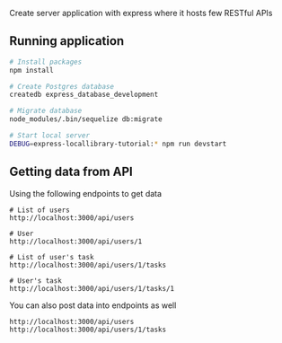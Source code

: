 Create server application with express where it hosts few RESTful APIs

## Running application
```bash
# Install packages
npm install

# Create Postgres database
createdb express_database_development

# Migrate database
node_modules/.bin/sequelize db:migrate

# Start local server
DEBUG=express-locallibrary-tutorial:* npm run devstart
```

## Getting data from API

Using the following endpoints to get data

```
# List of users
http://localhost:3000/api/users

# User
http://localhost:3000/api/users/1

# List of user's task
http://localhost:3000/api/users/1/tasks

# User's task
http://localhost:3000/api/users/1/tasks/1
```

You can also post data into endpoints as well
```
http://localhost:3000/api/users
http://localhost:3000/api/users/1/tasks
```
